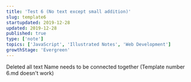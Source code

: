 ```yaml
---
title: 'Test 6 (No text except small addition)'
slug: template6
startupdated: 2019-12-28
updated: 2019-12-28
published: true
type: ['note']
topics: ['JavaScript', 'Illustrated Notes', 'Web Development']
growthStage: 'Evergreen'
---
```


Deleted all text
Name needs to be connected together (Template number 6.md doesn't work)
